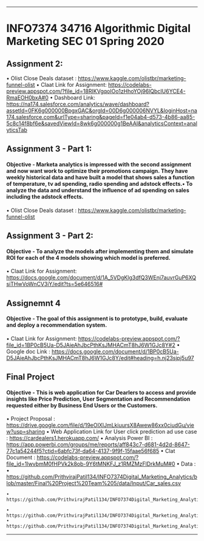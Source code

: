 ****************************************************************************************************************************************
# INFO7374 34716 Algorithmic Digital Marketing SEC 01 Spring 2020
	
## Assignment 2:

•	Olist Close Deals dataset : https://www.kaggle.com/olistbr/marketing-funnel-olist
•	Claat Link for Assignment: https://codelabs-preview.appspot.com/?file_id=18RIKVgqoIOo1zHhoYOj96lQbcIU6YCE4-RmaEOH0bxA#0
•	Dashboard Link: https://na174.salesforce.com/analytics/wave/dashboard?assetId=0FK6g000000BpgxGAC&orgId=00D6g000006NVYL&loginHost=na174.salesforce.com&urlType=sharing&pageId=f1e04ab4-d573-4b86-aa85-5c8c14f8bf6e&savedViewId=8wk6g000000g1BeAAI&analyticsContext=analyticsTab

## Assignment 3 - Part 1:

#### Objective - Marketa analytics is impressed with the second assignment and now want work to optimize their promotions campaign. They have weekly historical data and have built a model that shows sales a function of temperature, tv ad spending, radio spending and adstock effects.• To analyze the data and understand the influence of ad spending on sales including the adstock effects.

•	Olist Close Deals dataset : https://www.kaggle.com/olistbr/marketing-funnel-olist

## Assignment 3 - Part 2:

#### Objective -  To analyze the models after implementing them and simulate ROI for each of the 4 models showing which model is preferred.

•	Claat Link for Assignment:  https://docs.google.com/document/d/1A_5VDgKlg3dfQ3WEnj7auvrGuP6XQsiTHwVoWnCV3iY/edit?ts=5e646516#

## Assignemnt 4 

#### Objective - The goal of this assignment is to prototype, build, evaluate and deploy a recommendation system.


• Claat Link for Assignment: https://codelabs-preview.appspot.com/?file_id=1BP0cB5Ua-D5JAieAhJbcPthKsJMHACmT8hJ6W1GJc8Y#2 
• Google doc Link : https://docs.google.com/document/d/1BP0cB5Ua-D5JAieAhJbcPthKsJMHACmT8hJ6W1GJc8Y/edit#heading=h.nj23sjpj5u97

## Final Project

#### Objective - This is web application for Car Dearlers to access and provide insights like Price Prediction, User Segmentation and Recommendation requested either by Business End Users or the Customers.

• Project Proposal : https://drive.google.com/file/d/19eOIXlJmLkiuursX8Awew86xx0ciudGu/view?usp=sharing
• Web Application Link for User click prediction ad use case : https://cardealers1.herokuapp.com/
• Analysis Power BI : https://app.powerbi.com/groups/me/reports/aff843c7-d681-4d2d-8647-77c1a54244f5?ctid=6abfc73f-da64-4137-9f9f-15faae56f685
• Clat Document : https://codelabs-preview.appspot.com/?file_id=1IwvbmM0fHPVk2k8ob-9Y6tMNKFJ_z1RMZMzFlDrkMuM#0
• Data :
	• https://github.com/PrithvirajPatil134/INFO7374Digital_Marketing_Analytics/blob/master/Final%20Project%20Team%205/data/Input/Car_sales.csv

	• https://github.com/PrithvirajPatil134/INFO7374Digital_Marketing_Analytics/blob/master/Final%20Project%20Team%205/data/Input/OnlineRetail.csv

	• https://github.com/PrithvirajPatil134/INFO7374Digital_Marketing_Analytics/blob/master/Final%20Project%20Team%205/data/Output/Main.csv
	• https://github.com/PrithvirajPatil134/INFO7374Digital_Marketing_Analytics/blob/master/Final%20Project%20Team%205/data/Output/User_Details.csv


 
****************************************************************************************************************************************

